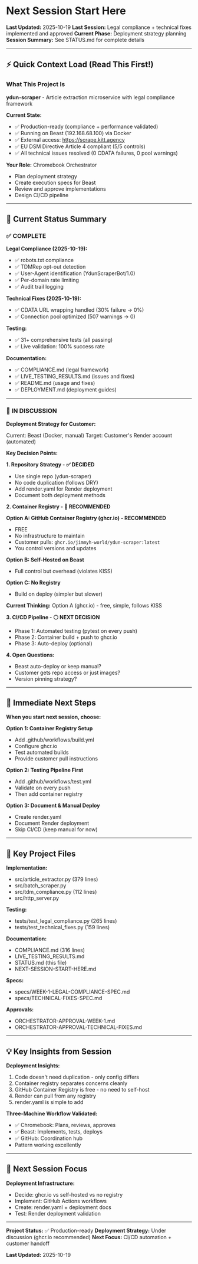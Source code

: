 # Next Session Start Here

<!--
TEMPLATE_VERSION: 1.0.0
TEMPLATE_SOURCE: /home/jimmyb/templates/NEXT-SESSION-START-HERE.md.template
LAST_SYNC: 2025-10-19
PURPOSE: Provide quick context and continuity for deployment planning
-->

**Last Updated:** 2025-10-19
**Last Session:** Legal compliance + technical fixes implemented and approved
**Current Phase:** Deployment strategy planning
**Session Summary:** See STATUS.md for complete details

---

## ⚡ Quick Context Load (Read This First!)

### What This Project Is

**ydun-scraper** - Article extraction microservice with legal compliance framework

**Current State:**
- ✅ Production-ready (compliance + performance validated)
- ✅ Running on Beast (192.168.68.100) via Docker
- ✅ External access: https://scrape.kitt.agency
- ✅ EU DSM Directive Article 4 compliant (5/5 controls)
- ✅ All technical issues resolved (0 CDATA failures, 0 pool warnings)

**Your Role:** Chromebook Orchestrator
- Plan deployment strategy
- Create execution specs for Beast
- Review and approve implementations
- Design CI/CD pipeline

---

## 🎯 Current Status Summary

### ✅ COMPLETE

**Legal Compliance (2025-10-19):**
- ✅ robots.txt compliance
- ✅ TDMRep opt-out detection
- ✅ User-Agent identification (YdunScraperBot/1.0)
- ✅ Per-domain rate limiting
- ✅ Audit trail logging

**Technical Fixes (2025-10-19):**
- ✅ CDATA URL wrapping handled (30% failure → 0%)
- ✅ Connection pool optimized (507 warnings → 0)

**Testing:**
- ✅ 31+ comprehensive tests (all passing)
- ✅ Live validation: 100% success rate

**Documentation:**
- ✅ COMPLIANCE.md (legal framework)
- ✅ LIVE_TESTING_RESULTS.md (issues and fixes)
- ✅ README.md (usage and fixes)
- ✅ DEPLOYMENT.md (deployment guides)

---

### 🔄 IN DISCUSSION

**Deployment Strategy for Customer:**

Current: Beast (Docker, manual)
Target: Customer's Render account (automated)

**Key Decision Points:**

**1. Repository Strategy - ✅ DECIDED**
- Use single repo (ydun-scraper)
- No code duplication (follows DRY)
- Add render.yaml for Render deployment
- Document both deployment methods

**2. Container Registry - 🤔 RECOMMENDED**

**Option A: GitHub Container Registry (ghcr.io) - RECOMMENDED**
- FREE
- No infrastructure to maintain
- Customer pulls: `ghcr.io/jimmyh-world/ydun-scraper:latest`
- You control versions and updates

**Option B: Self-Hosted on Beast**
- Full control but overhead (violates KISS)

**Option C: No Registry**
- Build on deploy (simpler but slower)

**Current Thinking:** Option A (ghcr.io) - free, simple, follows KISS

**3. CI/CD Pipeline - ⚪ NEXT DECISION**
- Phase 1: Automated testing (pytest on every push)
- Phase 2: Container build + push to ghcr.io
- Phase 3: Auto-deploy (optional)

**4. Open Questions:**
- Beast auto-deploy or keep manual?
- Customer gets repo access or just images?
- Version pinning strategy?

---

## 🚀 Immediate Next Steps

**When you start next session, choose:**

**Option 1: Container Registry Setup**
- Add .github/workflows/build.yml
- Configure ghcr.io
- Test automated builds
- Provide customer pull instructions

**Option 2: Testing Pipeline First**
- Add .github/workflows/test.yml
- Validate on every push
- Then add container registry

**Option 3: Document & Manual Deploy**
- Create render.yaml
- Document Render deployment
- Skip CI/CD (keep manual for now)

---

## 📁 Key Project Files

**Implementation:**
- src/article_extractor.py (379 lines)
- src/batch_scraper.py
- src/tdm_compliance.py (112 lines)
- src/http_server.py

**Testing:**
- tests/test_legal_compliance.py (265 lines)
- tests/test_technical_fixes.py (159 lines)

**Documentation:**
- COMPLIANCE.md (316 lines)
- LIVE_TESTING_RESULTS.md
- STATUS.md (this file)
- NEXT-SESSION-START-HERE.md

**Specs:**
- specs/WEEK-1-LEGAL-COMPLIANCE-SPEC.md
- specs/TECHNICAL-FIXES-SPEC.md

**Approvals:**
- ORCHESTRATOR-APPROVAL-WEEK-1.md
- ORCHESTRATOR-APPROVAL-TECHNICAL-FIXES.md

---

## 💡 Key Insights from Session

**Deployment Insights:**
1. Code doesn't need duplication - only config differs
2. Container registry separates concerns cleanly
3. GitHub Container Registry is free - no need to self-host
4. Render can pull from any registry
5. render.yaml is simple to add

**Three-Machine Workflow Validated:**
- ✅ Chromebook: Plans, reviews, approves
- ✅ Beast: Implements, tests, deploys
- ✅ GitHub: Coordination hub
- Pattern working excellently

---

## 🎯 Next Session Focus

**Deployment Infrastructure:**
- Decide: ghcr.io vs self-hosted vs no registry
- Implement: GitHub Actions workflows
- Create: render.yaml + deployment docs
- Test: Render deployment validation

---

**Project Status:** ✅ Production-ready
**Deployment Strategy:** Under discussion (ghcr.io recommended)
**Next Focus:** CI/CD automation + customer handoff

**Last Updated:** 2025-10-19
